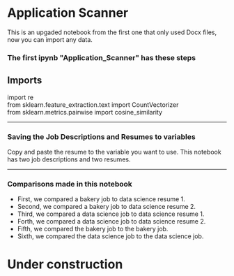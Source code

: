 # Application Scanner

This is an upgaded notebook from the first one that only used Docx files, now you can import any data.

### The first ipynb "Application_Scanner" has these steps
Imports
------------------------------------------------------------
import re<br/>
from sklearn.feature_extraction.text import CountVectorizer<br/>
from sklearn.metrics.pairwise import cosine_similarity<br/>
____________________________________________________________

### Saving the Job Descriptions and Resumes to variables

Copy and paste the resume to the variable you want to use.
This notebook has two job descriptions and two resumes.
____________________________________________________________

### Comparisons made in this notebook
- First, we compared a bakery job to data science resume 1. <br/>
- Second, we compared a bakery job to data science resume 2. <br/>
- Third, we compared a data science job to data science resume 1. <br/>
- Forth, we compared a data science job to data science resume 2. <br/>
- Fifth, we compared the bakery job to the bakery job. <br/>
- Sixth, we compared the data science job to the data science job. <br/> 

# Under construction 
